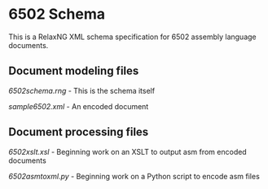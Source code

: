 # 6502 Schema 

This is a RelaxNG XML schema specification for 6502 assembly language documents. 

## Document modeling files

*6502schema.rng* - This is the schema itself

*sample6502.xml* - An encoded document 

## Document processing files

*6502xslt.xsl* - Beginning work on an XSLT to output asm from encoded documents

*6502asmtoxml.py* - Beginning work on a Python script to encode asm files 

